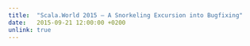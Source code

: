 ```yaml
---
title:  "Scala.World 2015 – A Snorkeling Excursion into Bugfixing"
date:   2015-09-21 12:00:00 +0200
unlink: true
---
```


